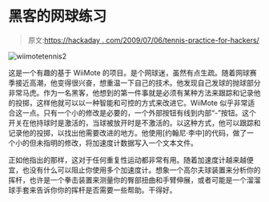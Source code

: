 # 黑客的网球练习

> 原文:[https://hackaday . com/2009/07/06/tennis-practice-for-hackers/](https://hackaday.com/2009/07/06/tennis-practice-for-hackers/)

![wiimotetennis2](../Images/bb97d499a8ef4ea6383f20f9f51226f3.png "wiimotetennis2")

这是一个有趣的基于 WiiMote 的项目。是个网球迷，虽然有点生疏。随着网球赛季接近高潮，他变得很兴奋，想重温一下自己的技术。他发现自己发球的抛球部分非常马虎。作为一名黑客，他想到的第一件事就是必须有某种方法来跟踪和记录他的投掷，这样他就可以以一种智能和可控的方式来改进它。WiiMote 似乎非常适合这一点。只有一个小的修改是必要的，一个外部按钮有线到内部“-”按钮。这个开关在他持球时是激活的，当球被放开时是不激活的。以这种方式，他可以跟踪和记录他的投掷，以找出他需要改进的地方。他使用[约翰尼·李中]的代码，做了一个小的但未指明的修改，将加速度计数据写入一个文本文件。

正如他指出的那样，这对于任何重复性运动都非常有用。随着加速度计越来越便宜，也没有什么可以阻止你使用多个加速度计。想象一个高尔夫球装置来分析你的挥杆，也许是一个拳击装置来测量你的臀部扭曲和手臂伸展，或者可能是一个溜溜球手套来告诉你你的挥杆是否需要一些帮助。干得好。